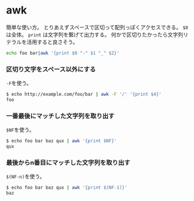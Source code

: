 # awk

簡単な使い方。
とりあえずスペースで区切って配列っぽくアクセスできる。
`$0` は全体。
`print` は文字列を繋げて出力する。
何かで区切りたかったら文字列リテラルを活用すると良さそう。

```sh
echo foo bar|awk '{print $0 "-" $1 "_" $2}'
```

### 区切り文字をスペース以外にする

`-F`を使う。

```sh
$ echo http://example.com/foo/bar | awk -F '/' '{print $4}'
foo
```

### 一番最後にマッチした文字列を取り出す

`$NF`を使う。

```sh
$ echo foo bar baz qux | awk '{print $NF}'
qux
```

### 最後からn番目にマッチした文字列を取り出す

`$(NF-n)`を使う。

```sh
$ echo foo bar baz qux | awk '{print $(NF-1)}'
baz
```

